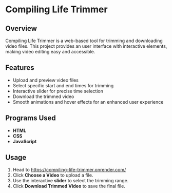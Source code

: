 # Compiling Life Trimmer

## Overview
Compiling Life Trimmer is a web-based tool for trimming and downloading video files. This project provides an user interface with interactive elements, making video editing easy and accessible.

## Features
- Upload and preview video files
- Select specific start and end times for trimming
- Interactive slider for precise time selection
- Download the trimmed video
- Smooth animations and hover effects for an enhanced user experience

## Programs Used
- **HTML**
- **CSS**
- **JavaScript**

## Usage
1. Head to https://compiling-life-trimmer.onrender.com/
2. Click **Choose a Video** to upload a file.
3. Use the interactive **slider** to select the trimming range.
4. Click **Download Trimmed Video** to save the final file.
